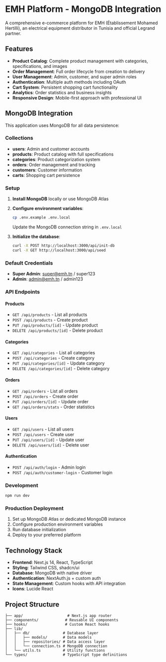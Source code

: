 # EMH Platform - MongoDB Integration

A comprehensive e-commerce platform for EMH (Établissement Mohamed Hertilli), an electrical equipment distributor in Tunisia and official Legrand partner.

## Features

- **Product Catalog**: Complete product management with categories, specifications, and images
- **Order Management**: Full order lifecycle from creation to delivery
- **User Management**: Admin, customer, and super admin roles
- **Authentication**: Multiple auth methods including OAuth
- **Cart System**: Persistent shopping cart functionality
- **Analytics**: Order statistics and business insights
- **Responsive Design**: Mobile-first approach with professional UI

## MongoDB Integration

This application uses MongoDB for all data persistence:

### Collections

- **users**: Admin and customer accounts
- **products**: Product catalog with full specifications
- **categories**: Product categorization system
- **orders**: Order management and tracking
- **customers**: Customer information
- **carts**: Shopping cart persistence

### Setup

1. **Install MongoDB** locally or use MongoDB Atlas
2. **Configure environment variables**:
   ```bash
   cp .env.example .env.local
   ```
   Update the MongoDB connection string in `.env.local`

3. **Initialize the database**:
   ```bash
   curl -X POST http://localhost:3000/api/init-db
   curl -X GET http://localhost:3000/api/seed
   ```

### Default Credentials

- **Super Admin**: super@emh.tn / super123
- **Admin**: admin@emh.tn / admin123

### API Endpoints

#### Products
- `GET /api/products` - List all products
- `POST /api/products` - Create product
- `PUT /api/products/[id]` - Update product
- `DELETE /api/products/[id]` - Delete product

#### Categories
- `GET /api/categories` - List all categories
- `POST /api/categories` - Create category
- `PUT /api/categories/[id]` - Update category
- `DELETE /api/categories/[id]` - Delete category

#### Orders
- `GET /api/orders` - List all orders
- `POST /api/orders` - Create order
- `PUT /api/orders/[id]` - Update order
- `GET /api/orders/stats` - Order statistics

#### Users
- `GET /api/users` - List all users
- `POST /api/users` - Create user
- `PUT /api/users/[id]` - Update user
- `DELETE /api/users/[id]` - Delete user

#### Authentication
- `POST /api/auth/login` - Admin login
- `POST /api/auth/customer-login` - Customer login

### Development

```bash
npm run dev
```

### Production Deployment

1. Set up MongoDB Atlas or dedicated MongoDB instance
2. Configure production environment variables
3. Run database initialization
4. Deploy to your preferred platform

## Technology Stack

- **Frontend**: Next.js 14, React, TypeScript
- **Styling**: Tailwind CSS, shadcn/ui
- **Database**: MongoDB with native driver
- **Authentication**: NextAuth.js + custom auth
- **State Management**: Custom hooks with API integration
- **Icons**: Lucide React

## Project Structure

```
├── app/                    # Next.js app router
├── components/            # Reusable UI components
├── hooks/                 # Custom React hooks
├── lib/
│   ├── db/               # Database layer
│   │   ├── models/       # Data models
│   │   ├── repositories/ # Data access layer
│   │   └── connection.ts # MongoDB connection
│   └── utils.ts          # Utility functions
└── types/                # TypeScript type definitions
```